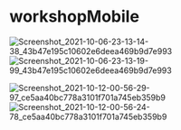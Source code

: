 # workshopMobile
![Screenshot_2021-10-06-23-13-14-38_43b47e195c10602e6deea469b9d7e993](https://user-images.githubusercontent.com/55994225/136243147-09624d73-dbb4-4b29-a6aa-e9409eb908d2.jpg)
![Screenshot_2021-10-06-23-13-19-99_43b47e195c10602e6deea469b9d7e993](https://user-images.githubusercontent.com/55994225/136243166-61e5f5ca-2ff7-4e22-bf65-983085a9f979.jpg)

![Screenshot_2021-10-12-00-56-29-97_ce5aa40bc778a3101f701a745eb359b9](https://user-images.githubusercontent.com/55994225/136834151-db0ef925-7b75-4a2c-bd88-70aa4004f9b1.jpg)
![Screenshot_2021-10-12-00-56-24-78_ce5aa40bc778a3101f701a745eb359b9](https://user-images.githubusercontent.com/55994225/136834158-9a9afd8c-ecb4-430f-81bf-54584cf26bbb.jpg)
